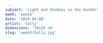 ```yaml
---
subject: 'Light and Shadows in the Garden'
week: 'week5'
date: '2020-04-08'
artist: 'Sally'
dimensions: '30x20 cm'
slug: 'week5/Sally.jpg'
---
```


